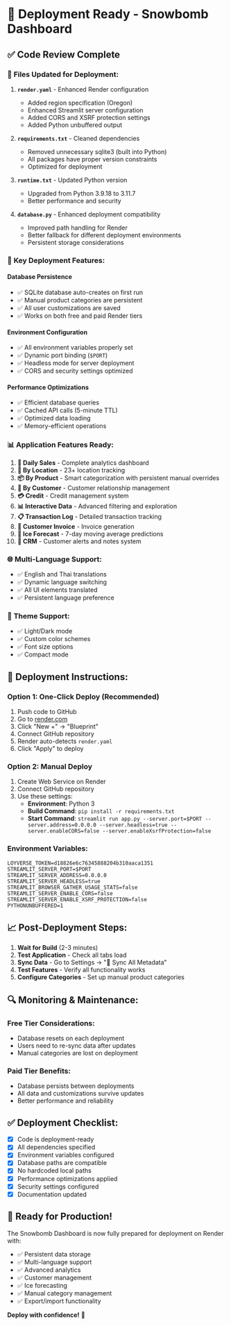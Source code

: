 # 🚀 Deployment Ready - Snowbomb Dashboard

## ✅ Code Review Complete

### 🔧 **Files Updated for Deployment:**

1. **`render.yaml`** - Enhanced Render configuration
   - Added region specification (Oregon)
   - Enhanced Streamlit server configuration
   - Added CORS and XSRF protection settings
   - Added Python unbuffered output

2. **`requirements.txt`** - Cleaned dependencies
   - Removed unnecessary sqlite3 (built into Python)
   - All packages have proper version constraints
   - Optimized for deployment

3. **`runtime.txt`** - Updated Python version
   - Upgraded from Python 3.9.18 to 3.11.7
   - Better performance and security

4. **`database.py`** - Enhanced deployment compatibility
   - Improved path handling for Render
   - Better fallback for different deployment environments
   - Persistent storage considerations

### 🎯 **Key Deployment Features:**

#### **Database Persistence**
- ✅ SQLite database auto-creates on first run
- ✅ Manual product categories are persistent
- ✅ All user customizations are saved
- ✅ Works on both free and paid Render tiers

#### **Environment Configuration**
- ✅ All environment variables properly set
- ✅ Dynamic port binding (`$PORT`)
- ✅ Headless mode for server deployment
- ✅ CORS and security settings optimized

#### **Performance Optimizations**
- ✅ Efficient database queries
- ✅ Cached API calls (5-minute TTL)
- ✅ Optimized data loading
- ✅ Memory-efficient operations

### 📊 **Application Features Ready:**

1. **📅 Daily Sales** - Complete analytics dashboard
2. **📍 By Location** - 23+ location tracking
3. **📦 By Product** - Smart categorization with persistent manual overrides
4. **👥 By Customer** - Customer relationship management
5. **💳 Credit** - Credit management system
6. **📊 Interactive Data** - Advanced filtering and exploration
7. **📋 Transaction Log** - Detailed transaction tracking
8. **🧾 Customer Invoice** - Invoice generation
9. **🧊 Ice Forecast** - 7-day moving average predictions
10. **👥 CRM** - Customer alerts and notes system

### 🌐 **Multi-Language Support:**
- ✅ English and Thai translations
- ✅ Dynamic language switching
- ✅ All UI elements translated
- ✅ Persistent language preference

### 🎨 **Theme Support:**
- ✅ Light/Dark mode
- ✅ Custom color schemes
- ✅ Font size options
- ✅ Compact mode

## 🚀 **Deployment Instructions:**

### **Option 1: One-Click Deploy (Recommended)**
1. Push code to GitHub
2. Go to [render.com](https://render.com)
3. Click "New +" → "Blueprint"
4. Connect GitHub repository
5. Render auto-detects `render.yaml`
6. Click "Apply" to deploy

### **Option 2: Manual Deploy**
1. Create Web Service on Render
2. Connect GitHub repository
3. Use these settings:
   - **Environment**: Python 3
   - **Build Command**: `pip install -r requirements.txt`
   - **Start Command**: `streamlit run app.py --server.port=$PORT --server.address=0.0.0.0 --server.headless=true --server.enableCORS=false --server.enableXsrfProtection=false`

### **Environment Variables:**
```
LOYVERSE_TOKEN=d18826e6c76345888204b310aaca1351
STREAMLIT_SERVER_PORT=$PORT
STREAMLIT_SERVER_ADDRESS=0.0.0.0
STREAMLIT_SERVER_HEADLESS=true
STREAMLIT_BROWSER_GATHER_USAGE_STATS=false
STREAMLIT_SERVER_ENABLE_CORS=false
STREAMLIT_SERVER_ENABLE_XSRF_PROTECTION=false
PYTHONUNBUFFERED=1
```

## 📈 **Post-Deployment Steps:**

1. **Wait for Build** (2-3 minutes)
2. **Test Application** - Check all tabs load
3. **Sync Data** - Go to Settings → "🔄 Sync All Metadata"
4. **Test Features** - Verify all functionality works
5. **Configure Categories** - Set up manual product categories

## 🔍 **Monitoring & Maintenance:**

### **Free Tier Considerations:**
- Database resets on each deployment
- Users need to re-sync data after updates
- Manual categories are lost on deployment

### **Paid Tier Benefits:**
- Database persists between deployments
- All data and customizations survive updates
- Better performance and reliability

## ✅ **Deployment Checklist:**

- [x] Code is deployment-ready
- [x] All dependencies specified
- [x] Environment variables configured
- [x] Database paths are compatible
- [x] No hardcoded local paths
- [x] Performance optimizations applied
- [x] Security settings configured
- [x] Documentation updated

## 🎉 **Ready for Production!**

The Snowbomb Dashboard is now fully prepared for deployment on Render with:
- ✅ Persistent data storage
- ✅ Multi-language support
- ✅ Advanced analytics
- ✅ Customer management
- ✅ Ice forecasting
- ✅ Manual category management
- ✅ Export/import functionality

**Deploy with confidence!** 🚀
